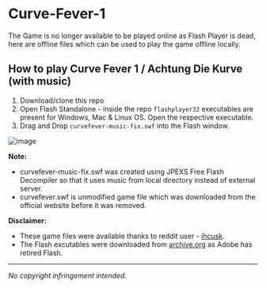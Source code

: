 # Curve-Fever-1
The Game is no longer available to be played online as Flash Player is dead, here are offline files which can be used to play the game offline locally.

## How to play Curve Fever 1 / Achtung Die Kurve (with music)

1. Download/clone this repo
2. Open Flash Standalone - inside the repo `flashplayer32` executables are present for Windows, Mac & Linux OS. Open the respective executable.
3. Drag and Drop `curvefever-music-fix.swf` into the Flash window.

![image](https://github.com/gameyoga/Curve-Fever-1/assets/645401/64c58de9-7b2d-4a3c-b3fe-35f83b89548a)

**Note:**
  - curvefever-music-fix.swf was created using JPEXS Free Flash Decompiler so that it uses music from local directory instead of external server.
  - curvefever.swf is unmodified game file which was downloaded from the official website before it was removed.

**Disclaimer:**
  - These game files were available thanks to reddit user - [ihcusk](https://www.reddit.com/user/ihcusk/).
  - The Flash excutables were downloaded from [archive.org](https://archive.org/download/standaloneflashplayers/fp/fp_32/32.0.0.465/) as Adobe has retired Flash.

---
_No copyright infringement intended._
